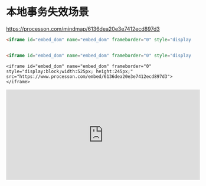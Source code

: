 # 本地事务失效场景

https://processon.com/mindmap/6136dea20e3e7412ecd897d3

```html
<iframe id="embed_dom" name="embed_dom" frameborder="0" style="display:block;width:525px; height:245px;" src="https://www.processon.com/embed/6136dea20e3e7412ecd897d3"></iframe>
```

![]()

```html
<iframe id="embed_dom" name="embed_dom" frameborder="0" style="display:block;width:525px; height:245px;" src="https://www.processon.com/embed/6136dea20e3e7412ecd897d3"></iframe>
```

`<iframe id="embed_dom" name="embed_dom" frameborder="0" style="display:block;width:525px; height:245px;" src="https://www.processon.com/embed/6136dea20e3e7412ecd897d3"></iframe>`



<iframe id="embed_dom" name="embed_dom" frameborder="0" style="display:block;width:525px; height:245px;" src="https://www.processon.com/embed/6136dea20e3e7412ecd897d3"></iframe>

